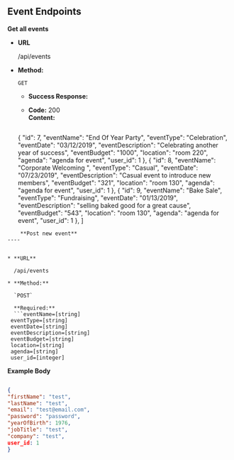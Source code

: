 **Event Endpoints**
----

**Get all events**

* **URL**

  /api/events

* **Method:**

  `GET`

  * **Success Response:**

  * **Code:** 200 <br />
    **Content:**
    ```[
  {
    "id": 7,
    "eventName": "End Of Year Party",
    "eventType": "Celebration",
    "eventDate": "03/12/2019",
    "eventDescription": "Celebrating another year of success",
    "eventBudget": "1000",
    "location": "room 220",
    "agenda": "agenda for event",
    "user_id": 1
  },
  {
    "id": 8,
    "eventName": "Corporate Welcoming ",
    "eventType": "Casual",
    "eventDate": "07/23/2019",
    "eventDescription": "Casual event to introduce new members",
    "eventBudget": "321",
    "location": "room 130",
    "agenda": "agenda for event",
    "user_id": 1
  },
  {
    "id": 9,
    "eventName": "Bake Sale",
    "eventType": "Fundraising",
    "eventDate": "01/13/2019",
    "eventDescription": "selling baked good for a great cause",
    "eventBudget": "543",
    "location": "room 130",
    "agenda": "agenda for event",
    "user_id": 1
  },
]
```
    **Post new event**
----


* **URL**

  /api/events

* **Method:**

  `POST`

  **Required:**
  ```eventName=[string]
 eventType=[string]
 eventDate=[string]
 eventDescription=[string]
 eventBudget=[string]
 location=[string]
 agenda=[string]
 user_id=[integer]
  ```

  **Example Body**
  ```json
  
{
  "firstName": "test",
  "lastName": "test",
  "email": "test@email.com",
  "password": "password",
  "yearOfBirth": 1976,
  "jobTitle": "test",
  "company": "test",
  user_id: 1
}
  
  ```
